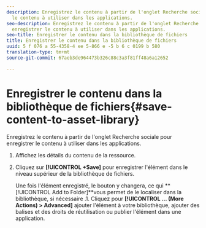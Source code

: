```yaml
---
description: Enregistrez le contenu à partir de l'onglet Recherche sociale pour enregistrer
  le contenu à utiliser dans les applications.
seo-description: Enregistrez le contenu à partir de l'onglet Recherche sociale pour
  enregistrer le contenu à utiliser dans les applications.
seo-title: Enregistrer le contenu dans la bibliothèque de fichiers
title: Enregistrer le contenu dans la bibliothèque de fichiers
uuid: 5 f 076 a 55-4358-4 ee 5-866 e -5 b 6 c 0199 b 580
translation-type: tm+mt
source-git-commit: 67aeb3de964473b326c88c3a3f81ff48a6a12652

---
```



# Enregistrer le contenu dans la bibliothèque de fichiers{#save-content-to-asset-library}

Enregistrez le contenu à partir de l'onglet Recherche sociale pour enregistrer le contenu à utiliser dans les applications.

1. Affichez les détails du contenu de la ressource.
1. Cliquez sur **[!UICONTROL +Save]** pour enregistrer l'élément dans le niveau supérieur de la bibliothèque de fichiers.

   Une fois l'élément enregistré, le bouton y changera, ce qui **[!UICONTROL Add to Folder]**vous permet de le localiser dans la bibliothèque, si nécessaire .1. Cliquez pour **[!UICONTROL … (More Actions) > Advanced]** ajouter l'élément à votre bibliothèque, ajouter des balises et des droits de réutilisation ou publier l'élément dans une application.
